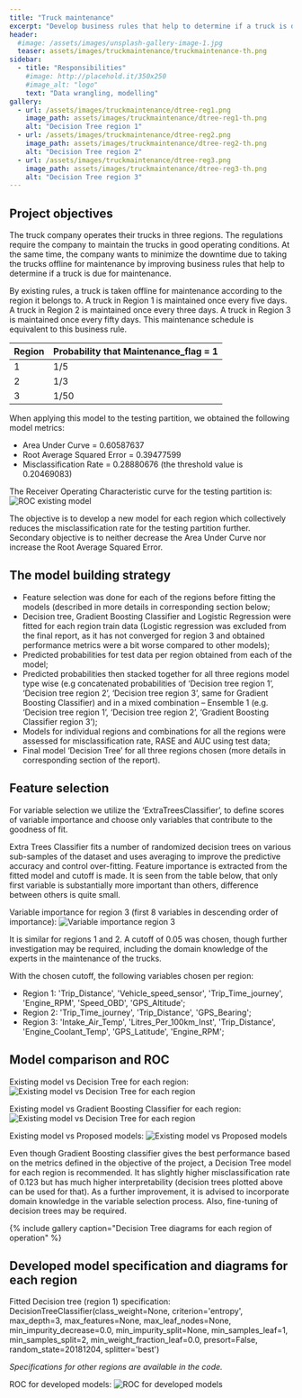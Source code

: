 ```yaml
---
title: "Truck maintenance"
excerpt: "Develop business rules that help to determine if a truck is due for maintenance"
header:
  #image: /assets/images/unsplash-gallery-image-1.jpg
  teaser: assets/images/truckmaintenance/truckmaintenance-th.png
sidebar:
  - title: "Responsibilities"
    #image: http://placehold.it/350x250
    #image_alt: "logo"
    text: "Data wrangling, modelling"
gallery:
  - url: /assets/images/truckmaintenance/dtree-reg1.png
    image_path: assets/images/truckmaintenance/dtree-reg1-th.png
    alt: "Decision Tree region 1"
  - url: /assets/images/truckmaintenance/dtree-reg2.png
    image_path: assets/images/truckmaintenance/dtree-reg2-th.png
    alt: "Decision Tree region 2"
  - url: /assets/images/truckmaintenance/dtree-reg3.png
    image_path: assets/images/truckmaintenance/dtree-reg3-th.png
    alt: "Decision Tree region 3"
---
```


## Project objectives

The truck company operates their trucks in three regions.  The regulations require the company to maintain the trucks in good operating conditions.  At the same time, the company wants to minimize the downtime due to taking the trucks offline for maintenance by improving business rules that help to determine if a truck is due for maintenance.

By existing rules, a truck is taken offline for maintenance according to the region it belongs to.  A truck in Region 1 is maintained once every five days.  A truck in Region 2 is maintained once every three days.  A truck in Region 3 is maintained once every fifty days.  This maintenance schedule is equivalent to this business rule.

Region |	Probability that Maintenance_flag = 1
--- | ---
1 |	1/5
2 |	1/3
3 |	1/50

When applying this model to the testing partition, we obtained the following model metrics:
* Area Under Curve = 0.60587637
* Root Average Squared Error = 0.39477599
* Misclassification Rate = 0.28880676 (the threshold value is 0.20469083)

The Receiver Operating Characteristic curve for the testing partition is:
![ROC existing model](/assets/images/truckmaintenance/roc-existing.png "ROC curve existing model")

The objective is to develop a new model for each region which collectively reduces the misclassification rate for the testing partition further. Secondary objective is to neither decrease the Area Under Curve nor increase the Root Average Squared Error.

## The model building strategy

* Feature selection was done for each of the regions before fitting the models (described in more details in corresponding section below;
* Decision tree, Gradient Boosting Classifier and Logistic Regression were fitted for each region train data (Logistic regression was excluded from the final report, as it has not converged for region 3 and obtained performance metrics were a bit worse compared to other models);
* Predicted probabilities for test data per region obtained from each of the model;
* Predicted probabilities then stacked together for all three regions model type wise (e.g concatenated probabilities of ‘Decision tree region 1’, ‘Decision tree region 2’, ‘Decision tree region 3’, same for Gradient Boosting Classifier) and in a mixed combination – Ensemble 1 (e.g. ‘Decision tree region 1’, ‘Decision tree region 2’, ‘Gradient Boosting Classifier region 3’);
* Models for individual regions and combinations for all the regions were assessed for misclassification rate, RASE and AUC using test data;
* Final model ‘Decision Tree’ for all three regions chosen (more details in corresponding section of the report).

## Feature selection

For variable selection we utilize the ‘ExtraTreesClassifier’, to define scores of variable importance and choose only variables that contribute to the goodness of fit.

Extra Trees Classifier fits a number of randomized decision trees on various sub-samples of the dataset and uses averaging to improve the predictive accuracy and control over-fitting. Feature importance is extracted from the fitted model and cutoff is made. It is seen from the table below, that only first variable is substantially more important than others, difference between others is quite small.

Variable importance for region 3 (first 8 variables in descending order of importance):
![Variable importance region 3](/assets/images/truckmaintenance/variable-importance.png "Variable importance region 3")

It is similar for regions 1 and 2.
A cutoff of 0.05 was chosen, though further investigation may be required, including the domain 	knowledge of the experts in the maintenance of the trucks.

With the chosen cutoff, the following variables chosen per region:
* Region 1: 'Trip_Distance', 'Vehicle_speed_sensor', 'Trip_Time_journey', 'Engine_RPM', 'Speed_OBD', 'GPS_Altitude';
* Region 2: 'Trip_Time_journey', 'Trip_Distance', 'GPS_Bearing';
* Region 3: 'Intake_Air_Temp', 'Litres_Per_100km_Inst', 'Trip_Distance', 'Engine_Coolant_Temp', 'GPS_Latitude', 'Engine_RPM';


## Model comparison and ROC

Existing model vs Decision Tree for each region:
![Existing model vs Decision Tree for each region](/assets/images/truckmaintenance/decision-tree.png "Existing model vs Decision Tree for each region")

Existing model vs Gradient Boosting Classifier for each region:
![Existing model vs Decision Tree for each region](/assets/images/truckmaintenance/gbc.png "Existing model vs Gradient Boosting Classifier for each region")

Existing model vs Proposed models:
![Existing model vs Proposed models](/assets/images/truckmaintenance/proposed-models.png "Existing model vs Proposed models")

Even though Gradient Boosting classifier gives the best performance based on the metrics defined in the objective of the project, a Decision Tree model for each region is recommended. It has slightly higher misclassification rate of 0.123 but has much higher interpretability (decision trees plotted above can be used for that).
As a further improvement, it is advised to incorporate domain knowledge in the variable selection process. Also, fine-tuning of decision trees may be required.


{% include gallery caption="Decision Tree diagrams for each region of operation" %}


## Developed model specification and diagrams for each region

Fitted Decision tree (region 1) specification:
DecisionTreeClassifier(class_weight=None, criterion='entropy', max_depth=3, max_features=None, max_leaf_nodes=None, min_impurity_decrease=0.0, min_impurity_split=None, min_samples_leaf=1, min_samples_split=2, min_weight_fraction_leaf=0.0, presort=False, random_state=20181204, splitter='best')

*Specifications for other regions are available in the code.*

ROC for developed models:
![ROC for developed models](/assets/images/truckmaintenance/roc.png "ROC for developed models")
